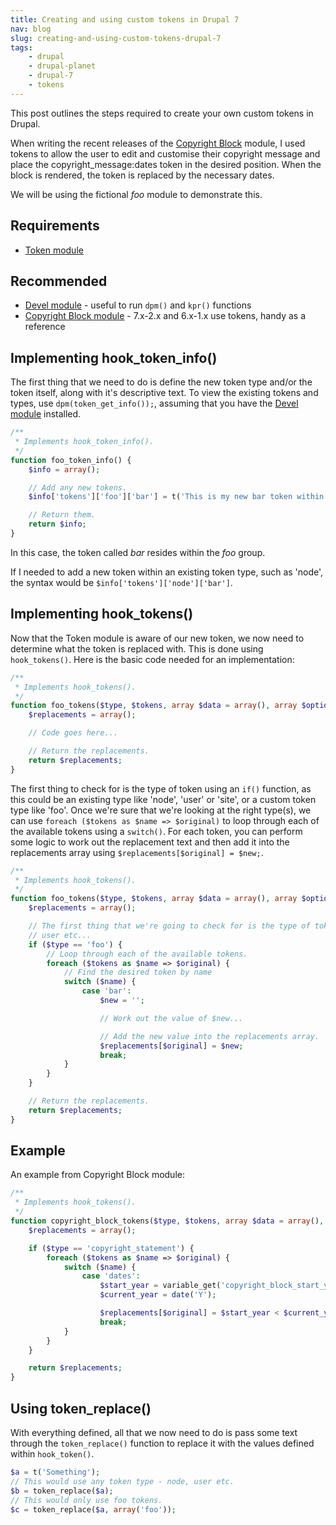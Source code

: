 ```yaml
---
title: Creating and using custom tokens in Drupal 7
nav: blog
slug: creating-and-using-custom-tokens-drupal-7
tags:
    - drupal
    - drupal-planet
    - drupal-7
    - tokens
---
```

This post outlines the steps required to create your own custom tokens in Drupal.

When writing the recent releases of the [Copyright Block](http://drupal.org/project/copyright_block) module, I used tokens to allow the user to edit and customise their copyright message and place the copyright_message:dates token in the desired position. When the block is rendered, the token is replaced by the necessary dates.

We will be using the fictional *foo* module to demonstrate this.

## Requirements

* [Token module](http://drupal.org/project/token)

## Recommended

* [Devel module](http://drupal.org/project/devel) - useful to run `dpm()` and `kpr()` functions
* [Copyright Block module](http://drupal.org/project/copyright_block) - 7.x-2.x and 6.x-1.x use tokens, handy as a reference

## Implementing hook_token_info()

The first thing that we need to do is define the new token type and/or the token itself, along with it's descriptive text. To view the existing tokens and types, use `dpm(token_get_info());`, assuming that you have the [Devel module](http://drupal.org/project/devel) installed.

~~~php
/**
 * Implements hook_token_info().
 */
function foo_token_info() {
    $info = array();

    // Add any new tokens.
    $info['tokens']['foo']['bar'] = t('This is my new bar token within the foo type.');

    // Return them.
    return $info;
}
~~~

In this case, the token called *bar* resides within the *foo* group.

If I needed to add a new token within an existing token type, such as 'node', the syntax would be `$info['tokens']['node']['bar']`.

## Implementing hook_tokens()

Now that the Token module is aware of our new token, we now need to determine what the token is replaced with. This is done using `hook_tokens()`. Here is the basic code needed for an implementation:

~~~php
/**
 * Implements hook_tokens().
 */
function foo_tokens($type, $tokens, array $data = array(), array $options = array()) {
    $replacements = array();

    // Code goes here...

    // Return the replacements.
    return $replacements;
}
~~~

The first thing to check for is the type of token using an `if()` function, as this could be an existing type like 'node', 'user' or 'site', or a custom token type like 'foo'. Once we're sure that we're looking at the right type(s), we can use `foreach ($tokens as $name => $original)` to loop through each of the available tokens using a `switch()`. For each token, you can perform some logic to work out the replacement text and then add it into the replacements array using `$replacements[$original] = $new;`.

~~~php
/**
 * Implements hook_tokens().
 */
function foo_tokens($type, $tokens, array $data = array(), array $options = array()) {
    $replacements = array();

    // The first thing that we're going to check for is the type of token - node,
    // user etc...
    if ($type == 'foo') {
        // Loop through each of the available tokens.
        foreach ($tokens as $name => $original) {
            // Find the desired token by name
            switch ($name) {
                case 'bar':
                    $new = '';

                    // Work out the value of $new...

                    // Add the new value into the replacements array.
                    $replacements[$original] = $new;
                    break;
            }
        }
    }

    // Return the replacements.
    return $replacements;
}
~~~

## Example

An example from Copyright Block module:

~~~php
/**
 * Implements hook_tokens().
 */
function copyright_block_tokens($type, $tokens, array $data = array(), array $options = array()) {
    $replacements = array();

    if ($type == 'copyright_statement') {
        foreach ($tokens as $name => $original) {
            switch ($name) {
                case 'dates':
                    $start_year = variable_get('copyright_block_start_year', date('Y'));
                    $current_year = date('Y');

                    $replacements[$original] = $start_year < $current_year ? $start_year . '-' . $current_year : $start_year;
                    break;
            }
        }
    }

    return $replacements;
}
~~~

## Using token_replace()

With everything defined, all that we now need to do is pass some text through the `token_replace()` function to replace it with the values defined within `hook_token()`.

~~~php
$a = t('Something');
// This would use any token type - node, user etc.
$b = token_replace($a);
// This would only use foo tokens.
$c = token_replace($a, array('foo'));
~~~
